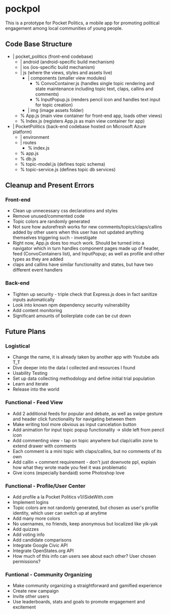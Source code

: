 # pockpol

This is a prototype for Pocket Politics, a mobile app for promoting political engagement among local communities of young people.

Code Base Structure
-------------------
- | pocket_politics (front-end codebase)
    - | android (android-specific build mechanism)
    - | ios (ios-specific build mechanism)
    - | js (where the views, styles and assets live)
        - | components (smaller view modules)
            - % ConvoContainer.js (handles single topic rendering and state maintenance including topic text, claps, callins and comments)
            - % InputPopup.js (renders pencil icon and handles text input for topic creation)
        - | img (image assets folder)
    - % App.js (main view container for front-end app, loads other views)
    - % Index.js (registers App.js as main view container for app)
- | PocketPolitics (back-end codebase hosted on Microsoft Azure platform)
    - | environment
    - | routes
        - % index.js
    - % app.js
    - % db.js
    - % topic-model.js (defines topic schema)
    - % topic-service.js (defines topic db services)


Cleanup and Present Errors
--------------------------
### Front-end
- Clean up unnecessary css declarations and styles
- Remove unused/commented code
- Topic colors are randomly generated
- Not sure how autorefresh works for new comments/topics/claps/callins added by other users when this user has not updated anything themselves triggering such - investigate
- Right now, App.js does too much work. Should be turned into a navigator which in turn handles component pages made up of header, feed (ConvoContainers list), and InputPopup; as well as profile and other types as they are added
- claps and callins have similar functionality and states, but have two different event handlers

### Back-end
- Tighten up security - triple check that Express.js does in fact sanitize inputs automatically
- Look into known npm dependency security vulnerability
- Add content monitoring
- Significant amounts of boilerplate code can be cut down

Future Plans
------------
### Logistical
- Change the name, it is already taken by another app with Youtube ads T_T
- Dive deeper into the data I collected and resources I found
- Usability Testing
- Set up data collecting methodology and define initial trial population
- Learn and iterate
- Release into the world

### Functional - Feed View
- Add 2 additional feeds for popular and debate, as well as swipe gesture and header click functionality for navigating between them
- Make writing tool more obvious as input cancelation button
- Add animation for input topic popup functionality -> slide left from pencil icon
- Add commenting view - tap on topic anywhere but clap/callin zone to extend drawer with comments
- Each comment is a mini topic with claps/callins, but no comments of its own
- Add callin + comment requirement - don't just downvote ppl, explain how what they wrote made you feel it was problematic
- Give icons (especially bandaid) some Photoshop love

### Functional - Profile/User Center
- Add profile a la Pocket Politics v1/iSideWith.com
- Implement logins
- Topic colors are not randomly generated, but chosen as user's profile identity, which user can switch up at anytime
- Add many more colors
- No usernames, no friends, keep anonymous but localized like yik-yak
- Add quizzes
- Add voting info
- Add candidate comparisons
- Integrate Google Civic API
- Integrate OpenStates.org API
- How much of this info can users see about each other? User chosen permissions?

### Funtional - Community Organizing
- Make community organizing a straightforward and gamified experience
- Create new campaign
- Invite other users
- Use leaderboards, stats and goals to promote engagement and excitement




